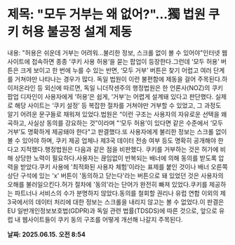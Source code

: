 # **제목: "모두 거부는 왜 없어?"...獨 법원 쿠키 허용 불공정 설계 제동**

  내용: "허용은 쉬운데 거부는 어려워...불리한 정보, 스크롤 없이 볼 수 있어야"인터넷 웹사이트에 접속하면 종종 ‘쿠키 사용 허용’을 묻는 팝업이 등장한다.그런데 ‘모두 허용’ 버튼은 크게 보이고 한 번에 누를 수 있는 반면, ‘모두 거부’ 버튼은 찾기 어렵고 여러 단계를 거쳐야만 나타나는 경우가 많다. 독일 법원이 이런 불편함에 제동을 걸어 주목된다.하이저온라인 등 외신에 따르면, 독일 니더작센주의 행정법원은 한 언론사(NOZ)의 쿠키 팝업 디자인이 사용자에게 ‘허용’은 쉽게, ‘거부’는 어렵게 설계돼 있다고 판단했다. 실제로 해당 사이트는 ‘쿠키 설정’ 등 복잡한 절차를 거쳐야만 거부할 수 있었고, 그 과정도 알기 어려운 문구들로 채워져 있었다.법원은 “이런 구조는 사용자의 자유로운 선택을 왜곡하고, 사실상 동의를 강요하는 것”이라며 "‘모두 허용’이 있다면 같은 수준에서 ‘모두 거부’도 명확하게 제공돼야 한다"고 판결했다.또 사용자에게 불리한 정보는 스크롤 없이 볼 수 있어야 하며, 쿠키 제공 업체나 제3국 데이터 전송 여부 등도 명확히 공개해야 한다고 지적했다.행정법원은 다음과 같은 점을 비판했다.	쿠키를 거부하는 것은 허가에 비해 상당한 노력이 필요하다.사용자는 끊임없이 반복되는 배너에 의해 동의를 받도록 압력을 받았다.쿠키 사용에 '최적화된 사용자 체험'이라는 표제를 붙인 것이나 배너 오른쪽 상단 구석에 있는 'x' 버튼이 '동의하고 닫는다'라는 버튼으로 돼 있었던 것은 사용자의 오해를 불러일으킨다.허가 절차에 '동의'라는 단어가 완전히 빠져 있었다.쿠키를 제공하는 파트너나 서비스의 수가 분명하지 않았다.동의를 철회할 권리나 유럽 연합 이외의 제3국에서의 데이터 처리에 대한 정보는 스크롤을 내리지 않고는 볼 수 없었다.이 판결은 EU 일반개인정보보호법(GDPR)과 독일 관련 법률(TDSDS)에 따른 것으로, 앞으로 유럽 내 웹사이트들이 쿠키 동의 구조를 어떻게 개선해 나갈지 주목된다.

  **날짜: 2025.06.15. 오전 8:54**